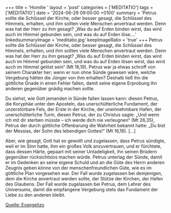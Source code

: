 +++
title = 'Homilie '
layout = 'post'
categories = ['MEDITATIO']
tags = ['MEDITATIO']
date = '2024-06-29 09:00:00 +0100'
summary = 'Petrus sollte die Schlüssel der Kirche, oder besser gesagt, die Schlüssel des Himmels, erhalten, und ihm sollten viele Menschen anvertraut werden. Denn was hat der Herr zu ihm gesagt? „Was du auf Erden binden wirst, das wird auch im Himmel gebunden sein, und was du auf Erden löse....'
linkedsummaryImage = 'meditatio.jpg'
keepImageRatio = 'true'
+++
Petrus sollte die Schlüssel der Kirche, oder besser gesagt, die Schlüssel des Himmels, erhalten, und ihm sollten viele Menschen anvertraut werden. Denn was hat der Herr zu ihm gesagt? „Was du auf Erden binden wirst, das wird auch im Himmel gebunden sein, und was du auf Erden lösen wirst, das wird auch im Himmel gelöst sein“ (Mt 16,19).<!--more--> Petrus war ja etwas schroff von seinem Charakter her; wenn er nun ohne Sünde gewesen wäre, welche Vergebung hätten die Jünger von ihm erhalten? Deshalb ließ ihn die göttliche Gnade in einen Fehler fallen, damit seine eigene Erprobung ihn anderen gegenüber gnädig machen sollte.

Du siehst, wie Gott jemanden in Sünde fallen lassen kann: diesen Petrus, die Koryphäe unter den Aposteln, das unerschütterliche Fundament, der unzerstörbare Fels, der Erste in der Kirche, der uneinnehmbare Hafen, der unerschütterliche Turm, diesen Petrus, der zu Christus sagte: „Und wenn ich mit dir sterben müsste – ich werde dich nie verleugnen“ (Mt 26,35), Petrus der durch göttliche Offenbarung die Wahrheit bekannt hatte: „Du bist der Messias, der Sohn des lebendigen Gottes!“ (Mt 16,16). […]

Aber, wie gesagt, Gott hat es gewollt und zugelassen, dass Petrus sündigte, weil er im Sinn hatte, ihm ein großes Volk anzuvertrauen, und er fürchtete, dass dessen Härte, gepaart mit seiner Untadeligkeit, ihn seinen Brüdern gegenüber rücksichtslos machen würde. Petrus unterlag der Sünde, damit er im Gedenken an seine eigene Schuld und an die Güte des Herrn anderen Zeugnis geben könne von der menschenfreundlichen Güte, wie es im göttliche Plan vorgesehen war. Der Fall wurde zugelassen bei demjenigen, dem die Kirche anvertraut werden sollte, der Stütze der Kirchen, der Hafen des Glaubens. Der Fall wurde zugelassen bei Petrus, dem Lehrer des Universums, damit die empfangene Vergebung stets das Fundament der Liebe zu den anderen bleibt.




[Quelle: Evangelizo](https://evangeliumtagfuertag.org/DE/gospel)
